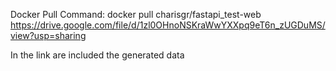 Docker Pull Command: docker pull charisgr/fastapi_test-web
https://drive.google.com/file/d/1zl0OHnoNSKraWwYXXpq9eT6n_zUGDuMS/view?usp=sharing

In the link are included the generated data
